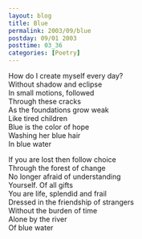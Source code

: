 ```yaml
---
layout: blog
title: Blue
permalink: 2003/09/blue
postday: 09/01 2003
posttime: 03_36
categories: [Poetry]
---
```


<p>How do I create myself every day?<br />
Without shadow and eclipse<br />
In small motions, followed<br />
Through these cracks<br />
As the foundations grow weak<br />
Like tired children<br />
Blue is the color of hope<br />
Washing her blue hair<br />
In blue water</p>
<p>If you are lost then follow choice<br />
Through the forest of change<br />
No longer afraid of understanding<br />
Yourself. Of all gifts<br />
You are life, splendid and frail<br />
Dressed in the friendship of strangers<br />
Without the burden of time<br />
Alone by the river<br />
Of blue water</p>

